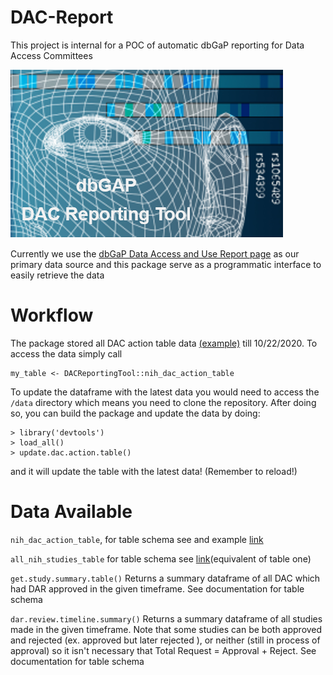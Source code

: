 # DAC-Report
This project is internal for a POC of automatic dbGaP reporting for Data Access Committees

![logo](icons/potential_icon_dbgap_1.png)

Currently we use the [dbGaP Data Access and Use Report page](https://www.ncbi.nlm.nih.gov/projects/gap/cgi-bin/DataUseSummary.cgi) as our primary data source and this package serve as a programmatic interface to easily retrieve the data

# Workflow
The package stored all DAC action table data [(example)](https://www.ncbi.nlm.nih.gov/projects/gap/cgi-bin/DataUseSummary.cgi?DAC=all&actType=all&stDate=04/23/2020&endDate=10/22/2020]) till 10/22/2020. To access the data simply call
```
my_table <- DACReportingTool::nih_dac_action_table
```
To update the dataframe with the latest data you would need to access the `/data` directory which means you need to clone the repository. After doing so, you can build the package and update the data by doing:
```
> library('devtools')
> load_all()
> update.dac.action.table()
```
and it will update the table with the latest data! (Remember to reload!)

# Data Available

`nih_dac_action_table`, for table schema see and example [link](https://www.ncbi.nlm.nih.gov/projects/gap/cgi-bin/DataUseSummary.cgi?DAC=all&actType=all&stDate=04/23/2020&endDate=10/22/2020)

`all_nih_studies_table` for table schema see [link](https://www.ncbi.nlm.nih.gov/projects/gap/cgi-bin/DataUseSummary.cgi?stDate=04%2F28%2F2020&endDate=05%2F28%2F2020&retTable=tablea1)(equivalent of table one)

`get.study.summary.table()`
Returns a summary dataframe of all DAC which had DAR approved in the given timeframe. See documentation for table schema

`dar.review.timeline.summary()`
Returns a summary dataframe of all studies made in the given timeframe. Note that some studies can be both approved and rejected (ex. approved but later rejected ), or neither (still in process of approval) so it isn't necessary that Total Request = Approval + Reject. See documentation for table schema
